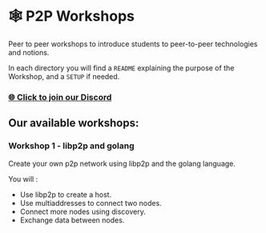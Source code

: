 # :spider_web: P2P Workshops

Peer to peer workshops to introduce students to peer-to-peer technologies and notions.

In each directory you will find a `README` explaining the purpose of the Workshop, and a `SETUP` if needed.

### [🌐 Click to join our Discord](https://discord.gg/Yqq2ADGDS7)

## Our available workshops:

### Workshop 1 - libp2p and golang

Create your own p2p network using libp2p and the golang language.

You will :

- Use libp2p to create a host.
- Use multiaddresses to connect two nodes.
- Connect more nodes using discovery.
- Exchange data between nodes.
